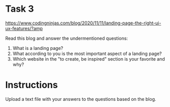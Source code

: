 # Task 3

 https://www.codingninjas.com/blog/2020/11/11/landing-page-the-right-ui-ux-features/?amp

 Read this blog and answer the undermentioned questions:

 1. What is a landing page? 
 2. What according to you is the most important aspect of a landing page?  
 3. Which website in the "to create, be inspired" section is your favorite and why? 

 # Instructions

 Upload a text file with your answers to the questions based on the blog.
